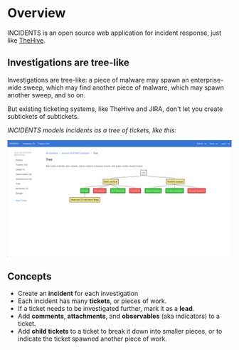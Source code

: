 # Overview

INCIDENTS is an open source web application for incident response, just like [TheHive](https://thehive-project.org).

## Investigations are tree-like

Investigations are tree-like: a piece of malware may spawn an enterprise-wide sweep, which may find another piece of malware, which may spawn
another sweep, and so on.

But existing ticketing systems, like TheHive and JIRA, don't let you create
subtickets of subtickets.

_INCIDENTS models incidents as a tree of tickets, like this:_

![Tree](img/tree.png)

## Concepts

- Create an **incident** for each investigation
- Each incident has many **tickets**, or pieces of work.
- If a ticket needs to be investigated further, mark it as a **lead**.
- Add **comments**, **attachments**, and **observables** (aka indicators) to a ticket.
- Add **child tickets** to a ticket to break it down into smaller pieces, or to indicate the ticket spawned another piece of work.
